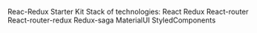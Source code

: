Reac-Redux Starter Kit
Stack of technologies:
React
Redux
React-router
React-router-redux
Redux-saga
MaterialUI
StyledComponents
